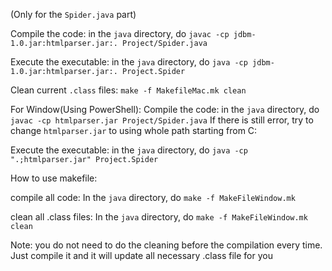 (Only for the `Spider.java` part)

Compile the code: in the `java` directory, do `javac -cp jdbm-1.0.jar:htmlparser.jar:. Project/Spider.java`

Execute the executable: in the `java` directory, do `java -cp jdbm-1.0.jar:htmlparser.jar:. Project.Spider`  

Clean current `.class` files: `make -f MakefileMac.mk clean`

For Window(Using PowerShell):
Compile the code: in the `java` directory, do `javac -cp htmlparser.jar Project/Spider.java`
If there is still error, try to change `htmlparser.jar` to using whole path starting from C:

Execute the executable: in the `java` directory, do `java -cp ".;htmlparser.jar" Project.Spider`



How to use makefile:

compile all code: In the `java` directory, do `make -f MakeFileWindow.mk`

clean all .class files: In the `java` directory, do `make -f MakeFileWindow.mk clean`

Note: you do not need to do the cleaning before the compilation every time. Just compile it and it will update all necessary .class file for you
